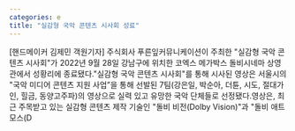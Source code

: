 ```yaml
---
categories: e
title: "실감형 국악 콘텐츠 시사회 성료"
---
```

[핸드메이커 김제민 객원기자] 주식회사 푸른잎커뮤니케이션이 주최한 "실감형 국악 콘텐츠 시사회"가 2022년 9월 28일 강남구에 위치한 코엑스 메가박스 돌비시네마 상영관에서 성황리에 종료됐다."실감형 국악 콘텐츠 시사회"를 통해 시사된 영상은 서울시의 "국악 미디어 콘텐츠 지원 사업”을 통해 선발된 7팀(강은일, 박순아, 더튠, 시도, 절대가인, 힐금, 동양고주파)의 영상으로 실력 있고 유망한 국악 단체들로 선정됐다.영상은, 최근 주목받고 있는 실감형 콘텐츠 제작 기술인 "돌비 비전(Dolby Vision)"과 "돌비 애트모스(D